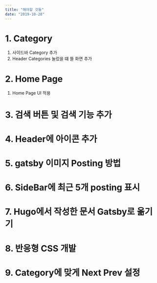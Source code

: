 ```yaml
---
title: "해야할 것들" 
date: "2019-10-28"
---
```


# 1. Category
1) 사이드바 Category 추가
2) Header Categories 눌렀을 떄 뜰 화면 추가

# 2. Home Page
1) Home Page UI 적용

# 3. 검색 버튼 및 검색 기능 추가

# 4. Header에 아이콘 추가

# 5. gatsby 이미지 Posting 방법

# 6. SideBar에 최근 5개 posting 표시

# 7. Hugo에서 작성한 문서 Gatsby로 옮기기

# 8. 반응형 CSS 개발

# 9. Category에 맞게 Next Prev 설정